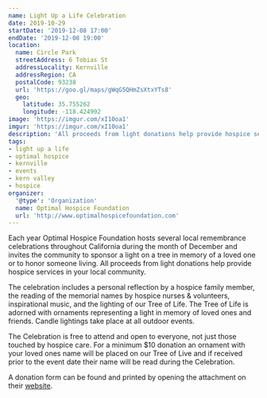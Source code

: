 ```yaml
---
name: Light Up a Life Celebration
date: 2019-10-29
startDate: '2019-12-08 17:00'
endDate: '2019-12-08 19:00'
location:
  name: Circle Park
  streetAddress: 6 Tobias St
  addressLocality: Kernville
  addressRegion: CA
  postalCode: 93238
  url: 'https://goo.gl/maps/gWqG5QHmZsXtxYTs8'
  geo:
    latitude: 35.755262
    longitude: -118.424992
image: 'https://imgur.com/xI10oa1'
imgur: 'https://imgur.com/xI10oa1'
description: 'All proceeds from light donations help provide hospice services in your local community.'
tags:
- light up a life
- optimal hospice
- kernville
- events
- kern valley
- hospice
organizer:
  '@type': 'Organization'
  name: Optimal Hospice Foundation
  url: 'http://www.optimalhospicefoundation.com'
---
```

Each year Optimal Hospice Foundation hosts several local remembrance celebrations
throughout California during the   month of December and invites the community to
sponsor a light on a tree in memory of a loved one or to honor someone living.
All proceeds from light donations help provide hospice services in your local community.

The celebration includes a personal reflection by a hospice family member, the
reading of the memorial names by hospice nurses & volunteers, inspirational music,
and the lighting of our Tree of Life. The Tree of Life is adorned with ornaments
representing a light in memory of loved ones and friends. Candle lightings take
place at all outdoor events.

The Celebration is free to attend and open to everyone, not just those touched by
hospice care. For a minimum $10 donation an ornament with your loved ones name will
be placed on our Tree of Live and if received prior to the event date their name
will be read during the Celebration.

A donation form can be found and printed by opening the attachment on their
[website](http://www.optimalhospicefoundation.com/index.php/events/light-up-a-life).
